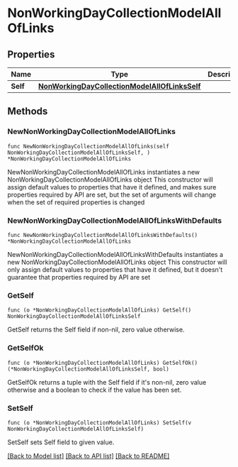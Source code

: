 # NonWorkingDayCollectionModelAllOfLinks

## Properties

Name | Type | Description | Notes
------------ | ------------- | ------------- | -------------
**Self** | [**NonWorkingDayCollectionModelAllOfLinksSelf**](NonWorkingDayCollectionModelAllOfLinksSelf.md) |  | 

## Methods

### NewNonWorkingDayCollectionModelAllOfLinks

`func NewNonWorkingDayCollectionModelAllOfLinks(self NonWorkingDayCollectionModelAllOfLinksSelf, ) *NonWorkingDayCollectionModelAllOfLinks`

NewNonWorkingDayCollectionModelAllOfLinks instantiates a new NonWorkingDayCollectionModelAllOfLinks object
This constructor will assign default values to properties that have it defined,
and makes sure properties required by API are set, but the set of arguments
will change when the set of required properties is changed

### NewNonWorkingDayCollectionModelAllOfLinksWithDefaults

`func NewNonWorkingDayCollectionModelAllOfLinksWithDefaults() *NonWorkingDayCollectionModelAllOfLinks`

NewNonWorkingDayCollectionModelAllOfLinksWithDefaults instantiates a new NonWorkingDayCollectionModelAllOfLinks object
This constructor will only assign default values to properties that have it defined,
but it doesn't guarantee that properties required by API are set

### GetSelf

`func (o *NonWorkingDayCollectionModelAllOfLinks) GetSelf() NonWorkingDayCollectionModelAllOfLinksSelf`

GetSelf returns the Self field if non-nil, zero value otherwise.

### GetSelfOk

`func (o *NonWorkingDayCollectionModelAllOfLinks) GetSelfOk() (*NonWorkingDayCollectionModelAllOfLinksSelf, bool)`

GetSelfOk returns a tuple with the Self field if it's non-nil, zero value otherwise
and a boolean to check if the value has been set.

### SetSelf

`func (o *NonWorkingDayCollectionModelAllOfLinks) SetSelf(v NonWorkingDayCollectionModelAllOfLinksSelf)`

SetSelf sets Self field to given value.



[[Back to Model list]](../README.md#documentation-for-models) [[Back to API list]](../README.md#documentation-for-api-endpoints) [[Back to README]](../README.md)


